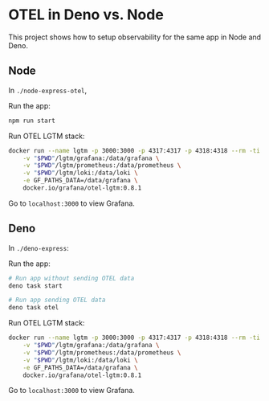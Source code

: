 # OTEL in Deno vs. Node

This project shows how to setup observability for the same app in Node and Deno.

## Node

In `./node-express-otel`,

Run the app:

```bash
npm run start
```

Run OTEL LGTM stack:

```bash
docker run --name lgtm -p 3000:3000 -p 4317:4317 -p 4318:4318 --rm -ti \
    -v "$PWD"/lgtm/grafana:/data/grafana \
    -v "$PWD"/lgtm/prometheus:/data/prometheus \
    -v "$PWD"/lgtm/loki:/data/loki \
    -e GF_PATHS_DATA=/data/grafana \
    docker.io/grafana/otel-lgtm:0.8.1
```

Go to `localhost:3000` to view Grafana.

## Deno

In `./deno-express`:

Run the app:

```bash
# Run app without sending OTEL data
deno task start

# Run app sending OTEL data
deno task otel
```

Run OTEL LGTM stack:

```bash
docker run --name lgtm -p 3000:3000 -p 4317:4317 -p 4318:4318 --rm -ti \
    -v "$PWD"/lgtm/grafana:/data/grafana \
    -v "$PWD"/lgtm/prometheus:/data/prometheus \
    -v "$PWD"/lgtm/loki:/data/loki \
    -e GF_PATHS_DATA=/data/grafana \
    docker.io/grafana/otel-lgtm:0.8.1
```

Go to `localhost:3000` to view Grafana.
